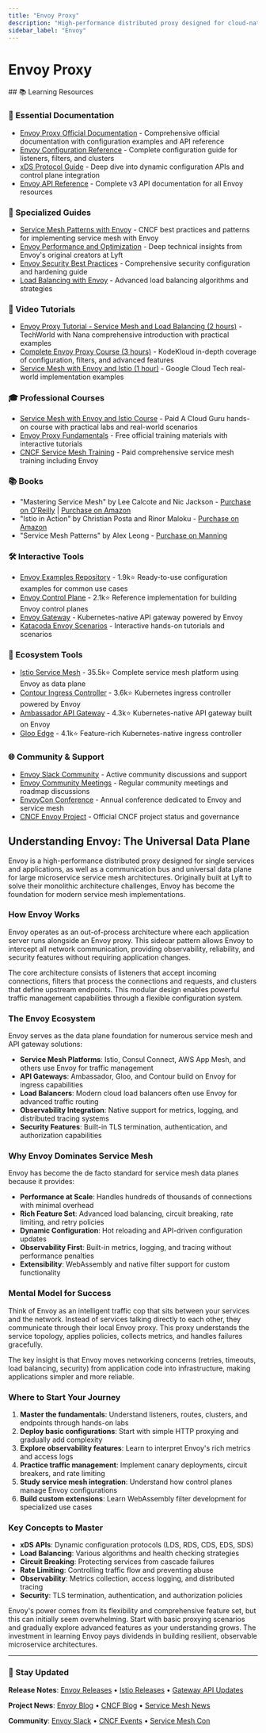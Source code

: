 ```yaml
---
title: "Envoy Proxy"
description: "High-performance distributed proxy designed for cloud-native applications and service mesh architectures"
sidebar_label: "Envoy"
---
```


# Envoy Proxy

<GitHubButtons />
## 📚 Learning Resources

### 📖 Essential Documentation
- [Envoy Proxy Official Documentation](https://www.envoyproxy.io/docs/envoy/latest/) - Comprehensive official documentation with configuration examples and API reference
- [Envoy Configuration Reference](https://www.envoyproxy.io/docs/envoy/latest/configuration/) - Complete configuration guide for listeners, filters, and clusters
- [xDS Protocol Guide](https://www.envoyproxy.io/docs/envoy/latest/api-docs/xds_protocol) - Deep dive into dynamic configuration APIs and control plane integration
- [Envoy API Reference](https://www.envoyproxy.io/docs/envoy/latest/api-v3/api) - Complete v3 API documentation for all Envoy resources

### 📝 Specialized Guides
- [Service Mesh Patterns with Envoy](https://servicemesh.es/) - CNCF best practices and patterns for implementing service mesh with Envoy
- [Envoy Performance and Optimization](https://eng.lyft.com/envoy-internals-deep-dive-7f2d37a31a42) - Deep technical insights from Envoy's original creators at Lyft
- [Envoy Security Best Practices](https://www.envoyproxy.io/docs/envoy/latest/intro/arch_overview/security/security) - Comprehensive security configuration and hardening guide
- [Load Balancing with Envoy](https://www.envoyproxy.io/docs/envoy/latest/intro/arch_overview/upstream/load_balancing/load_balancers) - Advanced load balancing algorithms and strategies

### 🎥 Video Tutorials
- [Envoy Proxy Tutorial - Service Mesh and Load Balancing (2 hours)](https://www.youtube.com/watch?v=40gKzHQWgP0) - TechWorld with Nana comprehensive introduction with practical examples
- [Complete Envoy Proxy Course (3 hours)](https://www.youtube.com/watch?v=5jbxbOBsaRs) - KodeKloud in-depth coverage of configuration, filters, and advanced features
- [Service Mesh with Envoy and Istio (1 hour)](https://www.youtube.com/watch?v=s_Fm9aBU7sU) - Google Cloud Tech real-world implementation examples

### 🎓 Professional Courses
- [Service Mesh with Envoy and Istio Course](https://acloudguru.com/course/service-mesh-with-envoy-and-istio) - Paid A Cloud Guru hands-on course with practical labs and real-world scenarios
- [Envoy Proxy Fundamentals](https://academy.envoyproxy.io/) - Free official training materials with interactive tutorials
- [CNCF Service Mesh Training](https://www.cncf.io/certification/training/) - Paid comprehensive service mesh training including Envoy

### 📚 Books
- "Mastering Service Mesh" by Lee Calcote and Nic Jackson - [Purchase on O'Reilly](https://www.oreilly.com/library/view/mastering-service-mesh/9781492043713/) | [Purchase on Amazon](https://www.amazon.com/Mastering-Service-Mesh-Architecture-Security/dp/1492043796)
- "Istio in Action" by Christian Posta and Rinor Maloku - [Purchase on Amazon](https://www.amazon.com/Istio-Action-Christian-Posta/dp/1617295825)
- "Service Mesh Patterns" by Alex Leong - [Purchase on Manning](https://www.manning.com/books/service-mesh-patterns)

### 🛠️ Interactive Tools
- [Envoy Examples Repository](https://github.com/envoyproxy/examples) - 1.9k⭐ Ready-to-use configuration examples for common use cases
- [Envoy Control Plane](https://github.com/envoyproxy/go-control-plane) - 2.1k⭐ Reference implementation for building Envoy control planes
- [Envoy Gateway](https://gateway.envoyproxy.io/) - Kubernetes-native API gateway powered by Envoy
- [Katacoda Envoy Scenarios](https://www.katacoda.com/envoyproxy) - Interactive hands-on tutorials and scenarios

### 🚀 Ecosystem Tools
- [Istio Service Mesh](https://istio.io/) - 35.5k⭐ Complete service mesh platform using Envoy as data plane
- [Contour Ingress Controller](https://github.com/projectcontour/contour) - 3.6k⭐ Kubernetes ingress controller powered by Envoy
- [Ambassador API Gateway](https://github.com/emissary-ingress/emissary) - 4.3k⭐ Kubernetes-native API gateway built on Envoy
- [Gloo Edge](https://github.com/solo-io/gloo) - 4.1k⭐ Feature-rich Kubernetes-native ingress controller

### 🌐 Community & Support
- [Envoy Slack Community](https://envoyproxy.slack.com/) - Active community discussions and support
- [Envoy Community Meetings](https://github.com/envoyproxy/envoy/blob/main/GOVERNANCE.md#community-meetings) - Regular community meetings and roadmap discussions
- [EnvoyCon Conference](https://events.linuxfoundation.org/envoycon/) - Annual conference dedicated to Envoy and service mesh
- [CNCF Envoy Project](https://github.com/cncf/toc/blob/main/docs/projects/envoy.md) - Official CNCF project status and governance

## Understanding Envoy: The Universal Data Plane

Envoy is a high-performance distributed proxy designed for single services and applications, as well as a communication bus and universal data plane for large microservice service mesh architectures. Originally built at Lyft to solve their monolithic architecture challenges, Envoy has become the foundation for modern service mesh implementations.

### How Envoy Works

Envoy operates as an out-of-process architecture where each application server runs alongside an Envoy proxy. This sidecar pattern allows Envoy to intercept all network communication, providing observability, reliability, and security features without requiring application changes.

The core architecture consists of listeners that accept incoming connections, filters that process the connections and requests, and clusters that define upstream endpoints. This modular design enables powerful traffic management capabilities through a flexible configuration system.

### The Envoy Ecosystem

Envoy serves as the data plane foundation for numerous service mesh and API gateway solutions:

- **Service Mesh Platforms**: Istio, Consul Connect, AWS App Mesh, and others use Envoy for traffic management
- **API Gateways**: Ambassador, Gloo, and Contour build on Envoy for ingress capabilities
- **Load Balancers**: Modern cloud load balancers often use Envoy for advanced traffic routing
- **Observability Integration**: Native support for metrics, logging, and distributed tracing systems
- **Security Features**: Built-in TLS termination, authentication, and authorization capabilities

### Why Envoy Dominates Service Mesh

Envoy has become the de facto standard for service mesh data planes because it provides:

- **Performance at Scale**: Handles hundreds of thousands of connections with minimal overhead
- **Rich Feature Set**: Advanced load balancing, circuit breaking, rate limiting, and retry policies
- **Dynamic Configuration**: Hot reloading and API-driven configuration updates
- **Observability First**: Built-in metrics, logging, and tracing without performance penalties
- **Extensibility**: WebAssembly and native filter support for custom functionality

### Mental Model for Success

Think of Envoy as an intelligent traffic cop that sits between your services and the network. Instead of services talking directly to each other, they communicate through their local Envoy proxy. This proxy understands the service topology, applies policies, collects metrics, and handles failures gracefully.

The key insight is that Envoy moves networking concerns (retries, timeouts, load balancing, security) from application code into infrastructure, making applications simpler and more reliable.

### Where to Start Your Journey

1. **Master the fundamentals**: Understand listeners, routes, clusters, and endpoints through hands-on labs
2. **Deploy basic configurations**: Start with simple HTTP proxying and gradually add complexity
3. **Explore observability features**: Learn to interpret Envoy's rich metrics and access logs
4. **Practice traffic management**: Implement canary deployments, circuit breakers, and rate limiting
5. **Study service mesh integration**: Understand how control planes manage Envoy configurations
6. **Build custom extensions**: Learn WebAssembly filter development for specialized use cases

### Key Concepts to Master

- **xDS APIs**: Dynamic configuration protocols (LDS, RDS, CDS, EDS, SDS)
- **Load Balancing**: Various algorithms and health checking strategies
- **Circuit Breaking**: Protecting services from cascade failures
- **Rate Limiting**: Controlling traffic flow and preventing abuse
- **Observability**: Metrics collection, access logging, and distributed tracing
- **Security**: TLS termination, authentication, and authorization policies

Envoy's power comes from its flexibility and comprehensive feature set, but this can initially seem overwhelming. Start with basic proxying scenarios and gradually explore advanced features as your understanding grows. The investment in learning Envoy pays dividends in building resilient, observable microservice architectures.

---

### 📡 Stay Updated

**Release Notes**: [Envoy Releases](https://github.com/envoyproxy/envoy/releases) • [Istio Releases](https://github.com/istio/istio/releases) • [Gateway API Updates](https://gateway-api.sigs.k8s.io/)

**Project News**: [Envoy Blog](https://blog.envoyproxy.io/) • [CNCF Blog](https://www.cncf.io/blog/) • [Service Mesh News](https://servicemesh.io/)

**Community**: [Envoy Slack](https://envoyproxy.slack.com/) • [CNCF Events](https://www.cncf.io/events/) • [Service Mesh Con](https://events.linuxfoundation.org/servicemeshcon-europe/)